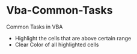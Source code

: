 # Vba-Common-Tasks
Common Tasks in VBA

- Highlight the cells that are above certain range
- Clear Color of all highlighted cells
